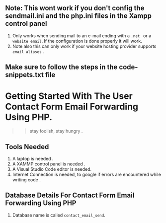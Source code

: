## Note: This wont work if you don't config the sendmail.ini and the php.ini files in the Xampp control panel 
1. Only works when sending mail to an e-mail ending with a ```.net ``` or a ``` website email ```. If the configuration is done properly it will work.
2. Note also this can only work if your website hosting provider supports ``` email aliases ``` .

## Make sure to follow the steps in the code-snippets.txt file 

# Getting Started With The User Contact Form Email Forwarding Using PHP.
>>  stay foolish, stay hungry .

## Tools Needed
1. A laptop is needed .
2. A XAMMP control panel is needed .
3. A Visual Studio Code editor is needed.
4. Internet Connection is needed, to google if errors are encountered  while writing code .

## Database Details For Contact Form Email Forwarding Using PHP

1. Database name is called ``` contact_email_send ```.
